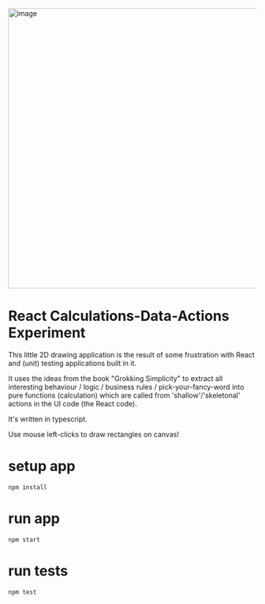 <img width="567" alt="image" src="https://user-images.githubusercontent.com/68198/234618592-d6c2c460-f465-411c-aae3-173fa38302fc.png">

# React Calculations-Data-Actions Experiment

This little 2D drawing application is the result of some frustration with React and (unit) testing applications built in it.

It uses the ideas from the book "Grokking Simplicity" to extract all interesting behaviour / logic / business rules / pick-your-fancy-word into pure functions (calculation) which are called from 'shallow'/'skeletonal' actions in the UI code (the React code).

It's written in typescript.

Use mouse left-clicks to draw rectangles on canvas!


# setup app

    npm install

# run app

    npm start


# run tests

    npm test
    
